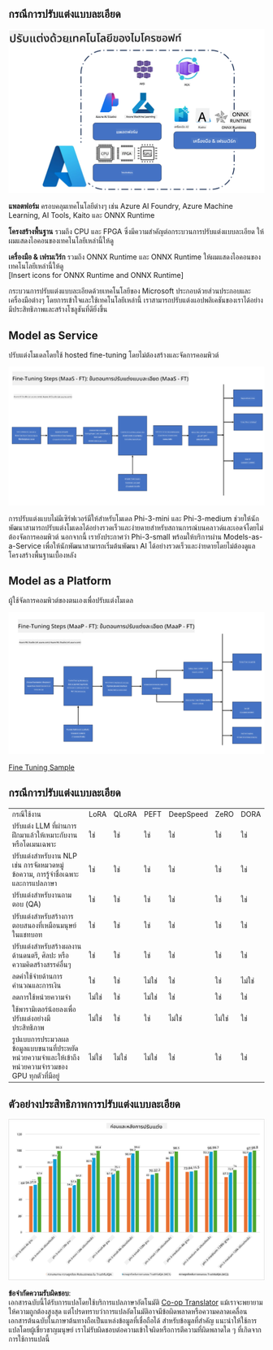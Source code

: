 <!--
CO_OP_TRANSLATOR_METADATA:
{
  "original_hash": "cb5648935f63edc17e95ce38f23adc32",
  "translation_date": "2025-05-09T21:55:38+00:00",
  "source_file": "md/03.FineTuning/FineTuning_Scenarios.md",
  "language_code": "th"
}
-->
## กรณีการปรับแต่งแบบละเอียด

![FineTuning with MS Services](../../../../translated_images/FinetuningwithMS.25759a0154a97ad90e43a6cace37d6bea87f0ac0236ada3ad5d4a1fbacc3bdf7.th.png)

**แพลตฟอร์ม** ครอบคลุมเทคโนโลยีต่างๆ เช่น Azure AI Foundry, Azure Machine Learning, AI Tools, Kaito และ ONNX Runtime

**โครงสร้างพื้นฐาน** รวมถึง CPU และ FPGA ซึ่งมีความสำคัญต่อกระบวนการปรับแต่งแบบละเอียด ให้ผมแสดงไอคอนของเทคโนโลยีเหล่านี้ให้ดู

**เครื่องมือ & เฟรมเวิร์ก** รวมถึง ONNX Runtime และ ONNX Runtime ให้ผมแสดงไอคอนของเทคโนโลยีเหล่านี้ให้ดู  
[Insert icons for ONNX Runtime and ONNX Runtime]

กระบวนการปรับแต่งแบบละเอียดด้วยเทคโนโลยีของ Microsoft ประกอบด้วยส่วนประกอบและเครื่องมือต่างๆ โดยการเข้าใจและใช้เทคโนโลยีเหล่านี้ เราสามารถปรับแต่งแอปพลิเคชันของเราได้อย่างมีประสิทธิภาพและสร้างโซลูชันที่ดียิ่งขึ้น

## Model as Service

ปรับแต่งโมเดลโดยใช้ hosted fine-tuning โดยไม่ต้องสร้างและจัดการคอมพิวต์

![MaaS Fine Tuning](../../../../translated_images/MaaSfinetune.6184d80a336ea9d7bb67a581e9e5d0b021cafdffff7ba257c2012e2123e0d77e.th.png)

การปรับแต่งแบบไม่มีเซิร์ฟเวอร์มีให้สำหรับโมเดล Phi-3-mini และ Phi-3-medium ช่วยให้นักพัฒนาสามารถปรับแต่งโมเดลได้อย่างรวดเร็วและง่ายดายสำหรับสถานการณ์บนคลาวด์และเอดจ์โดยไม่ต้องจัดการคอมพิวต์ นอกจากนี้ เรายังประกาศว่า Phi-3-small พร้อมให้บริการผ่าน Models-as-a-Service เพื่อให้นักพัฒนาสามารถเริ่มต้นพัฒนา AI ได้อย่างรวดเร็วและง่ายดายโดยไม่ต้องดูแลโครงสร้างพื้นฐานเบื้องหลัง

## Model as a Platform

ผู้ใช้จัดการคอมพิวต์ของตนเองเพื่อปรับแต่งโมเดล

![Maap Fine Tuning](../../../../translated_images/MaaPFinetune.cf8b08ef05bf57f362da90834be87562502f4370de4a7325a9fb03b8c008e5e7.th.png)

[Fine Tuning Sample](https://github.com/Azure/azureml-examples/blob/main/sdk/python/foundation-models/system/finetune/chat-completion/chat-completion.ipynb)

## กรณีการปรับแต่งแบบละเอียด

| | | | | | | |
|-|-|-|-|-|-|-|
|กรณีใช้งาน|LoRA|QLoRA|PEFT|DeepSpeed|ZeRO|DORA|
|ปรับแต่ง LLM ที่ผ่านการฝึกมาแล้วให้เหมาะกับงานหรือโดเมนเฉพาะ|ใช่|ใช่|ใช่|ใช่|ใช่|ใช่|
|ปรับแต่งสำหรับงาน NLP เช่น การจัดหมวดหมู่ข้อความ, การรู้จำชื่อเฉพาะ และการแปลภาษา|ใช่|ใช่|ใช่|ใช่|ใช่|ใช่|
|ปรับแต่งสำหรับงานถามตอบ (QA)|ใช่|ใช่|ใช่|ใช่|ใช่|ใช่|
|ปรับแต่งสำหรับสร้างการตอบสนองที่เหมือนมนุษย์ในแชทบอท|ใช่|ใช่|ใช่|ใช่|ใช่|ใช่|
|ปรับแต่งสำหรับสร้างผลงานด้านดนตรี, ศิลปะ หรือความคิดสร้างสรรค์อื่นๆ|ใช่|ใช่|ใช่|ใช่|ใช่|ใช่|
|ลดค่าใช้จ่ายด้านการคำนวณและการเงิน|ใช่|ใช่|ไม่ใช่|ใช่|ใช่|ไม่ใช่|
|ลดการใช้หน่วยความจำ|ไม่ใช่|ใช่|ไม่ใช่|ใช่|ใช่|ใช่|
|ใช้พารามิเตอร์น้อยลงเพื่อปรับแต่งอย่างมีประสิทธิภาพ|ไม่ใช่|ใช่|ใช่|ไม่ใช่|ไม่ใช่|ใช่|
|รูปแบบการประมวลผลข้อมูลแบบขนานที่ประหยัดหน่วยความจำและให้เข้าถึงหน่วยความจำรวมของ GPU ทุกตัวที่มีอยู่|ไม่ใช่|ไม่ใช่|ไม่ใช่|ใช่|ใช่|ใช่|

## ตัวอย่างประสิทธิภาพการปรับแต่งแบบละเอียด

![Finetuning Performance](../../../../translated_images/Finetuningexamples.9dbf84557eef43e011eb7cadf51f51686f9245f7953e2712a27095ab7d18a6d1.th.png)

**ข้อจำกัดความรับผิดชอบ**:  
เอกสารฉบับนี้ได้รับการแปลโดยใช้บริการแปลภาษาอัตโนมัติ [Co-op Translator](https://github.com/Azure/co-op-translator) แม้เราจะพยายามให้ความถูกต้องสูงสุด แต่โปรดทราบว่าการแปลอัตโนมัติอาจมีข้อผิดพลาดหรือความคลาดเคลื่อน เอกสารต้นฉบับในภาษาต้นทางถือเป็นแหล่งข้อมูลที่เชื่อถือได้ สำหรับข้อมูลที่สำคัญ แนะนำให้ใช้การแปลโดยผู้เชี่ยวชาญมนุษย์ เราไม่รับผิดชอบต่อความเข้าใจผิดหรือการตีความที่ผิดพลาดใด ๆ ที่เกิดจากการใช้การแปลนี้